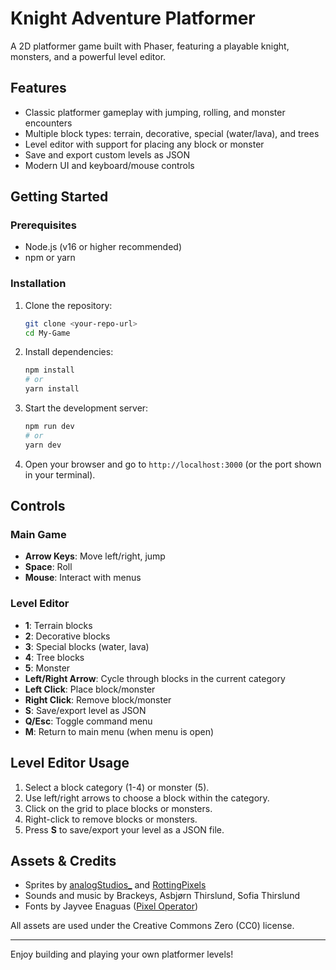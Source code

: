 # Knight Adventure Platformer

A 2D platformer game built with Phaser, featuring a playable knight, monsters, and a powerful level editor.

## Features
- Classic platformer gameplay with jumping, rolling, and monster encounters
- Multiple block types: terrain, decorative, special (water/lava), and trees
- Level editor with support for placing any block or monster
- Save and export custom levels as JSON
- Modern UI and keyboard/mouse controls

## Getting Started

### Prerequisites
- Node.js (v16 or higher recommended)
- npm or yarn

### Installation
1. Clone the repository:
   ```bash
   git clone <your-repo-url>
   cd My-Game
   ```
2. Install dependencies:
   ```bash
   npm install
   # or
   yarn install
   ```
3. Start the development server:
   ```bash
   npm run dev
   # or
   yarn dev
   ```
4. Open your browser and go to `http://localhost:3000` (or the port shown in your terminal).

## Controls

### Main Game
- **Arrow Keys**: Move left/right, jump
- **Space**: Roll
- **Mouse**: Interact with menus

### Level Editor
- **1**: Terrain blocks
- **2**: Decorative blocks
- **3**: Special blocks (water, lava)
- **4**: Tree blocks
- **5**: Monster
- **Left/Right Arrow**: Cycle through blocks in the current category
- **Left Click**: Place block/monster
- **Right Click**: Remove block/monster
- **S**: Save/export level as JSON
- **Q/Esc**: Toggle command menu
- **M**: Return to main menu (when menu is open)

## Level Editor Usage
1. Select a block category (1-4) or monster (5).
2. Use left/right arrows to choose a block within the category.
3. Click on the grid to place blocks or monsters.
4. Right-click to remove blocks or monsters.
5. Press **S** to save/export your level as a JSON file.

## Assets & Credits
- Sprites by [analogStudios_](https://analogstudios.itch.io/) and [RottingPixels](https://rottingpixels.itch.io/)
- Sounds and music by Brackeys, Asbjørn Thirslund, Sofia Thirslund
- Fonts by Jayvee Enaguas ([Pixel Operator](https://www.dafont.com/pixel-operator.font))

All assets are used under the Creative Commons Zero (CC0) license.

---

Enjoy building and playing your own platformer levels!


